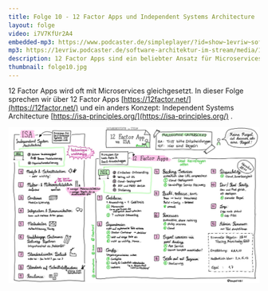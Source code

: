 ```yaml
---
title: Folge 10 - 12 Factor Apps und Independent Systems Architecture
layout: folge
video: i7V7KfUr2A4
embedded-mp3: https://www.podcaster.de/simpleplayer/?id=show~1evriw~software-architektur-im-stream~pod-6040775b8fab7981349767&v=1614837892
mp3: https://1evriw.podcaster.de/software-architektur-im-stream/media/12FactorISA.mp3
description: 12 Factor Apps sind ein beliebter Ansatz für Microservices-Architektur. Wir vergleich es mit Independent Systems Architecture.
thumbnail: folge10.jpg
---
```


12 Factor Apps wird oft mit Microservices gleichgesetzt. In dieser
Folge sprechen wir über 12 Factor Apps
[https://12factor.net/](https://12factor.net/) und ein anders Konzept:
Independent Systems Architecture
[https://isa-principles.org/](https://isa-principles.org/) .


![Sketchnote](/sketchnotes/folge10.jpg "Sketchnote")
